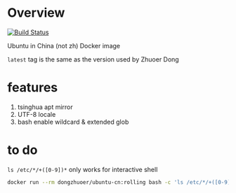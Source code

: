 # Overview
[![Build Status](https://travis-ci.com/dongzhuoer/docker-ubuntu-cn.svg?branch=master)](https://travis-ci.com/dongzhuoer/docker-ubuntu-cn)

Ubuntu in China (not zh) Docker image

`latest` tag is the same as the version used by Zhuoer Dong

# features

1. tsinghua apt mirror
1. UTF-8 locale
1. bash enable wildcard & extended glob

# to do

`ls /etc/*/+([0-9])*` only works for interactive shell

```bash
docker run --rm dongzhuoer/ubuntu-cn:rolling bash -c 'ls /etc/*/+([0-9])*'
```
